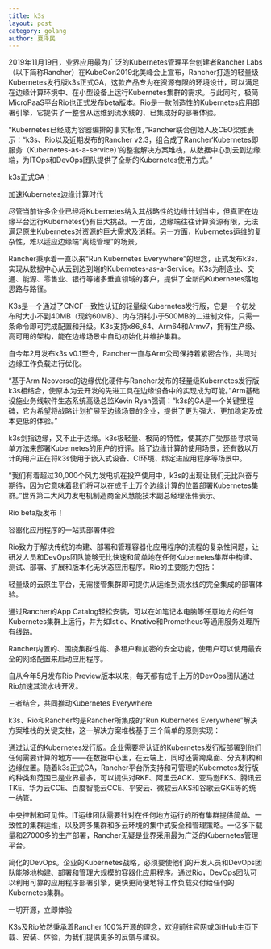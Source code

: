 ```yaml
---
title: k3s
layout: post
category: golang
author: 夏泽民
---
```

2019年11月19日，业界应用最为广泛的Kubernetes管理平台创建者Rancher Labs（以下简称Rancher）在KubeCon2019北美峰会上宣布，Rancher打造的轻量级Kubernetes发行版k3s正式GA，这款产品专为在资源有限的环境设计，可以满足在边缘计算环境中、在小型设备上运行Kubernetes集群的需求。与此同时，极简MicroPaaS平台Rio也正式发布beta版本。Rio是一款创造性的Kubernetes应用部署引擎，它提供了一整套从运维到流水线的、已集成好的部署体验。
<!-- more -->
“Kubernetes已经成为容器编排的事实标准，”Rancher联合创始人及CEO梁胜表示：“k3s、Rio以及近期发布的Rancher v2.3，组合成了Rancher‘Kubernetes即服务（Kubernetes-as-a-service）’的整套解决方案堆栈，从数据中心到云到边缘端，为ITOps和DevOps团队提供了全新的Kubernetes使用方式。”




k3s正式GA！

加速Kubernetes边缘计算时代



尽管当前许多企业已经将Kubernetes纳入其战略性的边缘计划当中，但真正在边缘平台运行Kubernetes仍有巨大挑战。一方面，边缘端往往计算资源有限，无法满足原生Kubernetes对资源的巨大需求及消耗。另一方面，Kubernetes运维的复杂性，难以适应边缘端“离线管理”的场景。



Rancher秉承着一直以来“Run Kubernetes Everywhere”的理念，正式发布k3s，实现从数据中心从云到边到端的Kubernetes-as-a-Service。K3s为制造业、交通、能源、零售业、银行等诸多垂直领域的客户，提供了全新的Kubernetes落地思路与路径。



K3s是一个通过了CNCF一致性认证的轻量级Kubernetes发行版，它是一个初发布时大小不到40MB（现约60MB）、内存消耗小于500MB的二进制文件，只需一条命令即可完成配置和升级。K3s支持x86_64、Arm64和Armv7，拥有生产级、高可用的架构，能在边缘场景中自动初始化并维护集群。



自今年2月发布k3s v0.1至今，Rancher一直与Arm公司保持着紧密合作，共同对边缘工作负载进行优化。



“基于Arm Neoverse的边缘优化硬件与Rancher发布的轻量级Kubernetes发行版k3s相结合，使原本为云开发的先进工具在边缘设备中的实现成为可能。”Arm基础设施业务线软件生态系统高级总监Kevin Ryan强调：“k3s的GA是一个关键里程碑，它为希望将战略计划扩展至边缘场景的企业，提供了更为强大、更加稳定及成本更低的体验。”



k3s剑指边缘，又不止于边缘。k3s极轻量、极简的特性，使其亦广受那些寻求简单方法来部署Kubernetes的用户的好评。除了边缘计算的使用场景，还有数以万计的用户正在将k3s使用于嵌入式设备、CI环境、绑定进应用程序等场景中。



“我们有着超过30,000个风力发电机在投产使用中，k3s的出现让我们无比兴奋与期待，因为它意味着我们将可以在成千上万个边缘计算的位置部署Kubernetes集群。”世界第二大风力发电机制造商金风慧能技术副总经理张伟表示。




Rio beta版发布！

容器化应用程序的一站式部署体验



Rio致力于解决传统的构建、部署和管理容器化应用程序的流程的复杂性问题，让研发人员和DevOps团队能够无比快速和简单地在任何Kubernetes集群中构建、测试、部署、扩展和版本化无状态应用程序。Rio的主要能力包括：



轻量级的云原生平台，无需接管集群即可提供从运维到流水线的完全集成的部署体验。

通过Rancher的App Catalog轻松安装，可以在如笔记本电脑等任意地方的任何Kubernetes集群上运行，并为如Istio、Knative和Prometheus等通用服务处理所有线路。

Rancher内置的、围绕集群性能、多租户和加密的安全功能，使用户可以使用最安全的网络配置来启动应用程序。



自从今年5月发布Rio Preview版本以来，每天都有成千上万的DevOps团队通过Rio加速其流水线开发。




三者结合，共同推动Kubernetes Everywhere



k3s、Rio和Rancher均是Rancher所集成的“Run Kubernetes Everywhere”解决方案堆栈的关键支柱，这一解决方案堆栈基于三个简单的原则实现：



通过认证的Kubernetes发行版。企业需要将认证的Kubernetes发行版部署到他们任何需要计算的地方——在数据中心里，在云端上，同时还需跨桌面、分支机构和边缘位置。随着k3s正式GA，Rancher平台所支持和可管理的Kubernetes发行版的种类和范围已是业界最多，可以提供对RKE、阿里云ACK、亚马逊EKS、腾讯云TKE、华为云CCE、百度智能云CCE、平安云、微软云AKS和谷歌云GKE等的统一纳管。



中央控制和可见性。IT运维团队需要针对在任何地方运行的所有集群提供简单、一致性的集群运维，以及跨多集群和多云环境的集中式安全和管理策略。一亿多下载量和27000多的生产部署，Rancher无疑是业界采用最为广泛的Kubernetes管理平台。



简化的DevOps。企业的Kubernetes战略，必须要使他们的开发人员和DevOps团队能够地构建、部署和管理大规模的容器化应用程序。通过Rio，DevOps团队可以利用可靠的应用程序部署引擎，更快更简便地将工作负载交付给任何的Kubernetes集群。




一切开源，立即体验



K3s及Rio依然秉承着Rancher 100%开源的理念，欢迎前往官网或GitHub主页下载、安装、体验，为我们提供更多的反馈与建议。